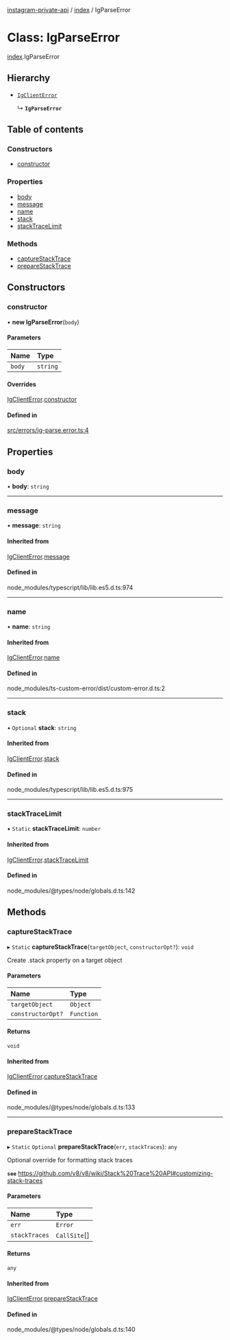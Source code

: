[instagram-private-api](../../README.md) / [index](../../modules/index.md) / IgParseError

# Class: IgParseError

[index](../../modules/index.md).IgParseError

## Hierarchy

- [`IgClientError`](IgClientError.md)

  ↳ **`IgParseError`**

## Table of contents

### Constructors

- [constructor](IgParseError.md#constructor)

### Properties

- [body](IgParseError.md#body)
- [message](IgParseError.md#message)
- [name](IgParseError.md#name)
- [stack](IgParseError.md#stack)
- [stackTraceLimit](IgParseError.md#stacktracelimit)

### Methods

- [captureStackTrace](IgParseError.md#capturestacktrace)
- [prepareStackTrace](IgParseError.md#preparestacktrace)

## Constructors

### constructor

• **new IgParseError**(`body`)

#### Parameters

| Name | Type |
| :------ | :------ |
| `body` | `string` |

#### Overrides

[IgClientError](IgClientError.md).[constructor](IgClientError.md#constructor)

#### Defined in

[src/errors/ig-parse.error.ts:4](https://github.com/Nerixyz/instagram-private-api/blob/0e0721c/src/errors/ig-parse.error.ts#L4)

## Properties

### body

• **body**: `string`

___

### message

• **message**: `string`

#### Inherited from

[IgClientError](IgClientError.md).[message](IgClientError.md#message)

#### Defined in

node_modules/typescript/lib/lib.es5.d.ts:974

___

### name

• **name**: `string`

#### Inherited from

[IgClientError](IgClientError.md).[name](IgClientError.md#name)

#### Defined in

node_modules/ts-custom-error/dist/custom-error.d.ts:2

___

### stack

• `Optional` **stack**: `string`

#### Inherited from

[IgClientError](IgClientError.md).[stack](IgClientError.md#stack)

#### Defined in

node_modules/typescript/lib/lib.es5.d.ts:975

___

### stackTraceLimit

▪ `Static` **stackTraceLimit**: `number`

#### Inherited from

[IgClientError](IgClientError.md).[stackTraceLimit](IgClientError.md#stacktracelimit)

#### Defined in

node_modules/@types/node/globals.d.ts:142

## Methods

### captureStackTrace

▸ `Static` **captureStackTrace**(`targetObject`, `constructorOpt?`): `void`

Create .stack property on a target object

#### Parameters

| Name | Type |
| :------ | :------ |
| `targetObject` | `Object` |
| `constructorOpt?` | `Function` |

#### Returns

`void`

#### Inherited from

[IgClientError](IgClientError.md).[captureStackTrace](IgClientError.md#capturestacktrace)

#### Defined in

node_modules/@types/node/globals.d.ts:133

___

### prepareStackTrace

▸ `Static` `Optional` **prepareStackTrace**(`err`, `stackTraces`): `any`

Optional override for formatting stack traces

**`see`** https://github.com/v8/v8/wiki/Stack%20Trace%20API#customizing-stack-traces

#### Parameters

| Name | Type |
| :------ | :------ |
| `err` | `Error` |
| `stackTraces` | `CallSite`[] |

#### Returns

`any`

#### Inherited from

[IgClientError](IgClientError.md).[prepareStackTrace](IgClientError.md#preparestacktrace)

#### Defined in

node_modules/@types/node/globals.d.ts:140

